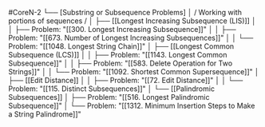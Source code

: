 #CoreN-2
└── [Substring or Subsequence Problems]
    │   / Working with portions of sequences /
    │
    ├── [[Longest Increasing Subsequence (LIS)]]
    │   │   ├── Problem: "[[300. Longest Increasing Subsequence]]"
    │   │   ├── Problem: "[[673. Number of Longest Increasing Subsequences]]"
    │   │   └── Problem: "[[1048. Longest String Chain]]"
    │
    ├── [[Longest Common Subsequence (LCS)]]
    │   │   ├── Problem: "[[1143. Longest Common Subsequence]]"
    │   │   ├── Problem: "[[583. Delete Operation for Two Strings]]"
    │   │   └── Problem: "[[1092. Shortest Common Supersequence]]"
    │
    ├── [[Edit Distance]]
    │   │   ├── Problem: "[[72. Edit Distance]]"
    │   │   └── Problem: "[[115. Distinct Subsequences]]"
    │
    └── [[Palindromic Subsequences]]
        │   ├── Problem: "[[516. Longest Palindromic Subsequence]]"
        │   └── Problem: "[[1312. Minimum Insertion Steps to Make a String Palindrome]]"